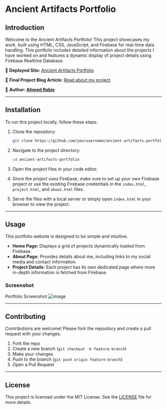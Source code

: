# Ancient Artifacts Portfolio

## Introduction

Welcome to the Ancient Artifacts Portfolio! This project showcases my work, built using HTML, CSS, JavaScript, and Firebase for real-time data handling. This portfolio includes detailed information about the projects I have worked on and features a dynamic display of project details using Firebase Realtime Database.

🔗 **Deployed Site:** [Ancient Artifacts Portfolio](http://your-deployed-site.com)

📄 **Final Project Blog Article:** [Read about my project](http://your-blog-article-link.com)

👤 **Author: [Ahmed Rabie](https://www.linkedin.com/in/ahmed-adel-rabie/)**

---

## Installation

To run this project locally, follow these steps:

1. Clone the repository:
    ```bash
    git clone https://github.com/yourusername/ancient-artifacts-portfolio.git
    ```

2. Navigate to the project directory:
    ```bash
    cd ancient-artifacts-portfolio
    ```

3. Open the project files in your code editor.

4. Since the project uses Firebase, make sure to set up your own Firebase project or use the existing Firebase credentials in the `index.html`, `project.html`, and `about.html` files.

5. Serve the files with a local server or simply open `index.html` in your browser to view the project.

---

## Usage

This portfolio website is designed to be simple and intuitive. 

- **Home Page:** Displays a grid of projects dynamically loaded from Firebase.
- **About Page:** Provides details about me, including links to my social media and contact information.
- **Project Details:** Each project has its own dedicated page where more in-depth information is fetched from Firebase.

### Screenshot

Portfolio Screenshot
![image](https://github.com/user-attachments/assets/89ad9580-5394-4a96-831d-e2d7cedf6fd0)

---

## Contributing

Contributions are welcome! Please fork the repository and create a pull request with your changes.

1. Fork the repo
2. Create a new branch (`git checkout -b feature-branch`)
3. Make your changes
4. Push to the branch (`git push origin feature-branch`)
5. Open a Pull Request

---

## License

This project is licensed under the MIT License. See the [LICENSE](./LICENSE) file for more details.
